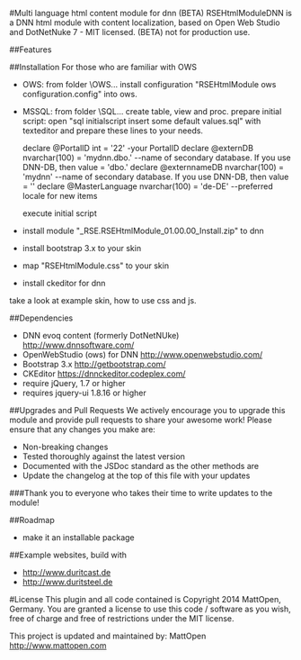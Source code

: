 #Multi language html content module for dnn  (BETA)
RSEHtmlModuleDNN is a DNN html module with content localization, based on Open Web Studio and DotNetNuke 7 - MIT licensed. (BETA) not for production use.


##Features


##Installation
For those who are familiar with OWS
* OWS:    from folder \OWS\... install configuration "RSEHtmlModule ows configuration.config" into ows.
* MSSQL:  from folder \SQL\...  create table, view and proc.
    prepare initial script: open "sql initialscript insert some default values.sql" with texteditor and  prepare these lines to your needs.

    declare @PortalID int = '22'    -your PortalID
    declare @externDB nvarchar(100) = 'mydnn.dbo.'	--name of secondary database. If you use DNN-DB, then value = 'dbo.'
    declare @externnameDB nvarchar(100) = 'mydnn'   --name of secondary database. If you use DNN-DB, then value = ''
    declare @MasterLanguage nvarchar(100) = 'de-DE'		--preferred locale for new items

    execute initial script
* install module "_RSE.RSEHtmlModule_01.00.00_Install.zip" to dnn
* install bootstrap 3.x to your skin
  <script src="<%= PortalSettings.HomeDirectory %>bootstrap/js/bootstrap.min.js" type="text/javascript"></script>
  <link rel="stylesheet" type="text/css" href="<%= PortalSettings.HomeDirectory %>bootstrap/css/bootstrap.min.css" />
* map "RSEHtmlModule.css" to your skin <link rel="stylesheet" type="text/css" href="/DesktopModules/RSE/RSEHtmlModule/RSEHtmlModule.css" />
* install ckeditor for dnn

take a look at example skin, how to use css and js.

##Dependencies
* DNN evoq content (formerly DotNetNUke) http://www.dnnsoftware.com/
* OpenWebStudio (ows) for DNN http://www.openwebstudio.com/
* Bootstrap 3.x http://getbootstrap.com/
* CKEditor https://dnnckeditor.codeplex.com/
* require jQuery, 1.7 or higher
* requires jquery-ui 1.8.16 or higher


##Upgrades and Pull Requests
We actively encourage you to upgrade this module and provide pull requests to share your awesome work! Please ensure that any changes you make are:
* Non-breaking changes
* Tested thoroughly against the latest version
* Documented with the JSDoc standard as the other methods are
* Update the changelog at the top of this file with your updates

###Thank you to everyone who takes their time to write updates to the module!


##Roadmap
* make it an installable package

##Example websites, build with 
* http://www.duritcast.de
* http://www.duritsteel.de

#License
This plugin and all code contained is Copyright 2014 MattOpen, Germany. You are granted a license to use this code / software as you wish, free of charge and free of restrictions under the MIT license. 

This project is updated and maintained by:
MattOpen http://www.mattopen.com